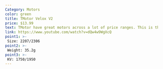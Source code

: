 ```yaml
---
Category: Motors
color: green
title: TMotor Velox V2
price: $13.99
text: TMotor have great motors across a lot of price ranges. This is their inexpensive line, but they're still built well, and are made with good parts
link: https://www.youtube.com/watch?v=dQw4w9WgXcQ
point1: >-
 Size: 2207/2306
point2: >-
 Weight: 35.2g
point3: >-
 KV: 1750/1950
---
```


